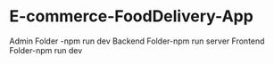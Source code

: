 # E-commerce-FoodDelivery-App
Admin Folder -npm run dev
Backend Folder-npm run server
Frontend Folder-npm run dev
